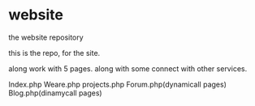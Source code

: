 website
=======

the website repository

this is the repo, for the site.

along work with 5 pages. along with some connect with other services.

Index.php
Weare.php
projects.php
Forum.php(dynamicall pages)
Blog.php(dinamycall pages)
